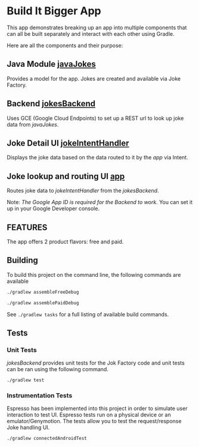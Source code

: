 # Build It Bigger App

This app demonstrates breaking up an app into multiple components that can all be built separately and interact with each other
using Gradle.

Here are all the components and their purpose:

## Java Module [javaJokes](https://github.com/jshvarts/gradle-multi-project/tree/master/javaJokes)

Provides a model for the app. Jokes are created and available via Joke Factory.

## Backend [jokesBackend](https://github.com/jshvarts/gradle-multi-project/tree/master/jokesBackend)

Uses GCE (Google Cloud Endpoints) to set up a REST url to look up joke data from *javaJokes*.

## Joke Detail UI [jokeIntentHandler](https://github.com/jshvarts/gradle-multi-project/tree/master/jokeIntentHandler)

Displays the joke data based on the data routed to it by the *app* via Intent.

## Joke lookup and routing UI [app](https://github.com/jshvarts/gradle-multi-project/tree/master/app)

Routes joke data to *jokeIntentHandler* from the *jokesBackend*.

Note: *The Google App ID is required for the Backend to work.* You can set it up in your Google Developer console.

## FEATURES

The app offers 2 product flavors: free and paid.

## Building

To build this project on the command line, the following commands are available

```bash
./gradlew assembleFreeDebug
```
```bash
./gradlew assemblePaidDebug
```

See ```./gradlew tasks``` for a full listing of available build commands.

## Tests

### Unit Tests

*jokesBackend* provides unit tests for the Jok Factory code and unit tests can be ran using the following command.

```bash
./gradlew test
```

### Instrumentation Tests

Espresso has been implemented into this project in order to simulate user interaction to test UI. 
Espresso tests run on a physical device or an emulator/Genymotion. The tests allow you to test the  request/response Joke handling UI.

```bash
./gradlew connectedAndroidTest
```
